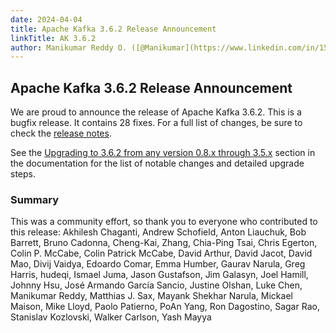```yaml
---
date: 2024-04-04
title: Apache Kafka 3.6.2 Release Announcement
linkTitle: AK 3.6.2
author: Manikumar Reddy O. ([@Manikumar](https://www.linkedin.com/in/15mani/)) 
---
```


##  Apache Kafka 3.6.2 Release Announcement

We are proud to announce the release of Apache Kafka 3.6.2. This is a bugfix release. It contains 28 fixes. For a full list of changes, be sure to check the [release notes](https://archive.apache.org/dist/kafka/3.6.2/RELEASE_NOTES.html).

See the [Upgrading to 3.6.2 from any version 0.8.x through 3.5.x](https://kafka.apache.org/36/documentation.html#upgrade_3_6_2) section in the documentation for the list of notable changes and detailed upgrade steps.

### Summary

This was a community effort, so thank you to everyone who contributed to this release: Akhilesh Chaganti, Andrew Schofield, Anton Liauchuk, Bob Barrett, Bruno Cadonna, Cheng-Kai, Zhang, Chia-Ping Tsai, Chris Egerton, Colin P. McCabe, Colin Patrick McCabe, David Arthur, David Jacot, David Mao, Divij Vaidya, Edoardo Comar, Emma Humber, Gaurav Narula, Greg Harris, hudeqi, Ismael Juma, Jason Gustafson, Jim Galasyn, Joel Hamill, Johnny Hsu, José Armando García Sancio, Justine Olshan, Luke Chen, Manikumar Reddy, Matthias J. Sax, Mayank Shekhar Narula, Mickael Maison, Mike Lloyd, Paolo Patierno, PoAn Yang, Ron Dagostino, Sagar Rao, Stanislav Kozlovski, Walker Carlson, Yash Mayya 